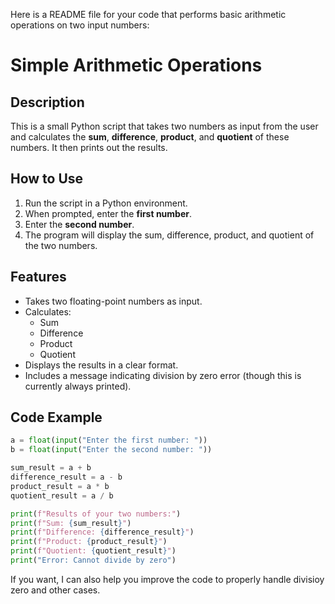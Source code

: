 Here is a README file for your code that performs basic arithmetic operations on two input numbers:

# Simple Arithmetic Operations

## Description
This is a small Python script that takes two numbers as input from the user and calculates the **sum**, **difference**, **product**, and **quotient** of these numbers. It then prints out the results.

## How to Use
1. Run the script in a Python environment.
2. When prompted, enter the **first number**.
3. Enter the **second number**.
4. The program will display the sum, difference, product, and quotient of the two numbers.

## Features
- Takes two floating-point numbers as input.
- Calculates:
  - Sum
  - Difference
  - Product
  - Quotient
- Displays the results in a clear format.
- Includes a message indicating division by zero error (though this is currently always printed).

## Code Example
```python
a = float(input("Enter the first number: "))
b = float(input("Enter the second number: "))

sum_result = a + b
difference_result = a - b
product_result = a * b
quotient_result = a / b

print(f"Results of your two numbers:")
print(f"Sum: {sum_result}")  
print(f"Difference: {difference_result}")  
print(f"Product: {product_result}")  
print(f"Quotient: {quotient_result}")  
print("Error: Cannot divide by zero")
```

If you want, I can also help you improve the code to properly handle divisioy zero and other cases.
